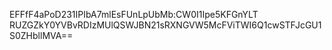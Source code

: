 EFFfF4aPoD231IPIbA7mlEsFUnLpUbMb:CW0I1Ipe5KFGnYLT
RUZGZkY0YVBvRDIzMUlQSWJBN21sRXNGVW5McFViTWI6Q1cwSTFJcGU1S0ZHbllMVA==